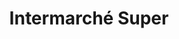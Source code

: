 ---
title: "Intermarché Super"
url: /paimpol/intermarche-super-avenue-du-general-de-gaulle/
shop: gaz
---